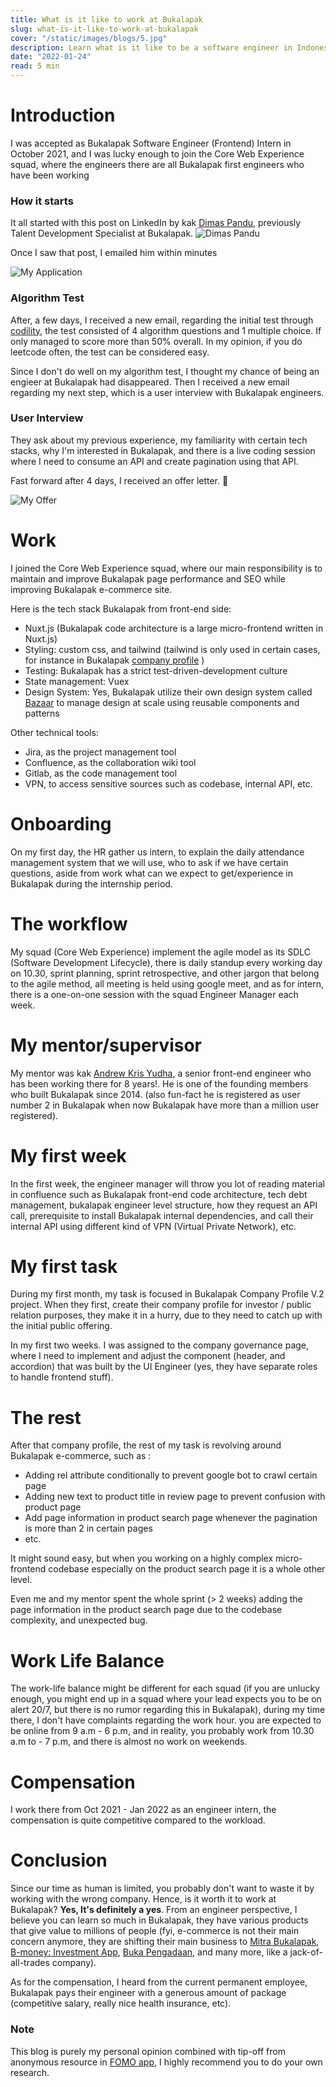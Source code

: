 ```yaml
---
title: What is it like to work at Bukalapak
slug: what-is-it-like-to-work-at-bukalapak
cover: "/static/images/blogs/5.jpg"
description: Learn what is it like to be a software engineer in Indonesia first unicorn that goes IPO (from ex engineer perspective)
date: "2022-01-24"
read: 5 min
---
```


# Introduction

I was accepted as Bukalapak Software Engineer (Frontend) Intern in October 2021, and I was lucky enough to join the Core Web Experience squad, where the engineers there are all Bukalapak first engineers who have been working

### How it starts

It all started with this post on LinkedIn by kak [Dimas Pandu](https://www.linkedin.com/in/dimas-pandu-a04466123/), previously Talent Development Specialist at Bukalapak.
![Dimas Pandu](/static/images/blogs/bukalapak/linkedin.jpg)

Once I saw that post, I emailed him within minutes

![My Application](/static/images/blogs/bukalapak/my-email.jpg)

### Algorithm Test

After, a few days, I received a new email, regarding the initial test through [codility](https://www.codility.com/), the test consisted of 4 algorithm questions and 1 multiple choice. If only managed to score more than 50% overall. In my opinion, if you do leetcode often, the test can be considered easy.

Since I don't do well on my algorithm test, I thought my chance of being an engieer at Bukalapak had disappeared. Then I received a new email regarding my next step, which is a user interview with Bukalapak engineers.

### User Interview

They ask about my previous experience, my familiarity with certain tech stacks, why I'm interested in Bukalapak, and there is a live coding session where I need to consume an API and create pagination using that API.

Fast forward after 4 days, I received an offer letter. 🎉

![My Offer](/static/images/blogs/bukalapak/offer.jpg)

# Work

I joined the Core Web Experience squad, where our main responsibility is to maintain and improve Bukalapak page performance and SEO while improving Bukalapak e-commerce site.

Here is the tech stack Bukalapak from front-end side:

- Nuxt.js (Bukalapak code architecture is a large micro-frontend written in Nuxt.js)
- Styling: custom css, and tailwind (tailwind is only used in certain cases, for instance in Bukalapak [company profile](https://about.bukalapak.com/) )
- Testing: Bukalapak has a strict test-driven-development culture
- State management: Vuex
- Design System: Yes, Bukalapak utilize their own design system called [Bazaar](https://bazaar-visual.bukalapak.design/) to manage design at scale using reusable components and patterns

Other technical tools:

- Jira, as the project management tool
- Confluence, as the collaboration wiki tool
- Gitlab, as the code management tool
- VPN, to access sensitive sources such as codebase, internal API, etc.

# Onboarding

On my first day, the HR gather us intern, to explain the daily attendance management system that we will use, who to ask if we have certain questions, aside from work what can we expect to get/experience in Bukalapak during the internship period.

# The workflow

My squad (Core Web Experience) implement the agile model as its SDLC (Software Development Lifecycle), there is daily standup every working day on 10.30, sprint planning, sprint retrospective, and other jargon that belong to the agile method, all meeting is held using google meet, and as for intern, there is a one-on-one session with the squad Engineer Manager each week.

# My mentor/supervisor

My mentor was kak [Andrew Kris Yudha](https://www.linkedin.com/in/andrew-kris-yudha-1335832a/), a senior front-end engineer who has been working there for 8 years!. He is one of the founding members who built Bukalapak since 2014. (also fun-fact he is registered as user number 2 in Bukalapak when now Bukalapak have more than a million user registered).

# My first week

In the first week, the engineer manager will throw you lot of reading material in confluence such as Bukalapak front-end code architecture, tech debt management, bukalapak engineer level structure, how they request an API call, prerequisite to install Bukalapak internal dependencies, and call their internal API using different kind of VPN (Virtual Private Network), etc.

# My first task

During my first month, my task is focused in Bukalapak Company Profile V.2 project. When they first, create their company profile for investor / public relation purposes, they make it in a hurry, due to they need to catch up with the initial public offering.

In my first two weeks. I was assigned to the company governance page, where I need to implement and adjust the component (header, and accordion) that was built by the UI Engineer (yes, they have separate roles to handle frontend stuff).

# The rest

After that company profile, the rest of my task is revolving around Bukalapak e-commerce, such as :

- Adding rel attribute conditionally to prevent google bot to crawl certain page
- Adding new text to product title in review page to prevent confusion with product page
- Add page information in product search page whenever the pagination is more than 2 in certain pages
- etc.

It might sound easy, but when you working on a highly complex micro-frontend codebase especially on the product search page it is a whole other level.

Even me and my mentor spent the whole sprint (> 2 weeks) adding the page information in the product search page due to the codebase complexity, and unexpected bug.

# Work Life Balance

The work-life balance might be different for each squad (if you are unlucky enough, you might end up in a squad where your lead expects you to be on alert 20/7, but there is no rumor regarding this in Bukalapak), during my time there, I don't have complaints regarding the work hour. you are expected to be online from 9 a.m - 6 p.m, and in reality, you probably work from 10.30 a.m to - 7 p.m, and there is almost no work on weekends.

# Compensation

I work there from Oct 2021 - Jan 2022 as an engineer intern, the compensation is quite competitive compared to the workload.

# Conclusion

Since our time as human is limited, you probably don't want to waste it by working with the wrong company. Hence, is it worth it to work at Bukalapak? **Yes, It's definitely a yes**. From an engineer perspective, I believe you can learn so much in Bukalapak, they have various products that give value to millions of people (fyi, e-commerce is not their main concern anymore, they are shifting their main business to [Mitra Bukalapak](https://mitra.bukalapak.com/), [B-money: Investment App](https://www.bmoney.id/), [Buka Pengadaan](https://www.bukapengadaan.com/about), and many more, like a jack-of-all-trades company).

As for the compensation, I heard from the current permanent employee, Bukalapak pays their engineer with a generous amount of package (competitive salary, really nice health insurance, etc).

### Note

This blog is purely my personal opinion combined with tip-off from anonymous resource in [FOMO app](https://fomo.id/), I highly recommend you to do your own research.
